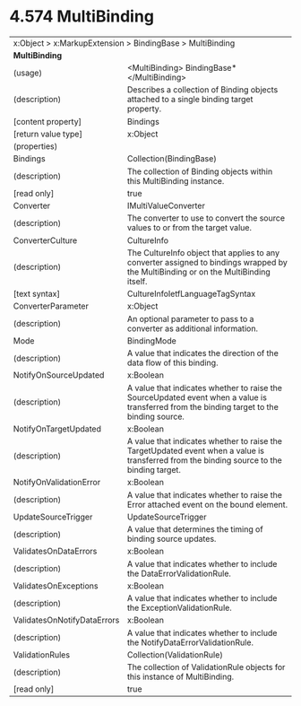 <html dir="LTR" xmlns:mshelp="http://msdn.microsoft.com/mshelp" xmlns:ddue="http://ddue.schemas.microsoft.com/authoring/2003/5" xmlns:xlink="http://www.w3.org/1999/xlink" xmlns:tool="http://www.microsoft.com/tooltip">

<body>
 <input type="hidden" id="userDataCache" class="userDataStyle">
 <input type="hidden" id="hiddenScrollOffset">
 <img id="dropDownImage" style="display:none; height:0; width:0;" src="../local/drpdown.gif">
 <img id="dropDownHoverImage" style="display:none; height:0; width:0;" src="../local/drpdown_orange.gif">
 <img id="collapseImage" style="display:none; height:0; width:0;" src="../local/collapse.gif">
 <img id="expandImage" style="display:none; height:0; width:0;" src="../local/exp.gif">
 <img id="collapseAllImage" style="display:none; height:0; width:0;" src="../local/collall.gif">
 <img id="expandAllImage" style="display:none; height:0; width:0;" src="../local/expall.gif">
 <img id="copyImage" style="display:none; height:0; width:0;" src="../local/copycode.gif">
 <img id="copyHoverImage" style="display:none; height:0; width:0;" src="../local/copycodeHighlight.gif">
 <div id="header"><h1 class="heading">4.574 MultiBinding</h1></div>

 <div id="mainSection">
 <div id="mainBody">
 <div id="allHistory" class="saveHistory" onsave="saveAll()" onload="loadAll()"></div>
 <p xmlns:wsd="http://wsdev.schemas.microsoft.com/authoring/2008/2" xmlns:msxsl="urn:schemas-microsoft-com:xslt" xmlns:script="urn:script" xmlns:build="urn:build">
 </p>
 <div id="sectionSection0" class="section" name="collapseableSection">
 <content xmlns="http://ddue.schemas.microsoft.com/authoring/2003/5" xmlns:wsd="http://wsdev.schemas.microsoft.com/authoring/2008/2" xmlns:msxsl="urn:schemas-microsoft-com:xslt" xmlns:script="urn:script" xmlns:build="urn:build">
 </content>
 </div>
 <div id="sectionSection1" class="section" name="collapseableSection">
 <content xmlns="http://ddue.schemas.microsoft.com/authoring/2003/5" xmlns:wsd="http://wsdev.schemas.microsoft.com/authoring/2008/2" xmlns:msxsl="urn:schemas-microsoft-com:xslt" xmlns:script="urn:script" xmlns:build="urn:build">
 <table class="ProtocolAuthoredTable" xmlns="">
 <tr><td colspan="2">
<mshelp:link keywords="86913f34-aa06-4c94-9f09-83936a822fd8" tabindex="0">x:Object</mshelp:link> &gt; <mshelp:link keywords="8497e82d-b2fc-4699-ab3d-47d5b48be1f6" tabindex="0">x:MarkupExtension</mshelp:link> &gt; <mshelp:link keywords="50a319aa-ed3a-4331-a03b-64dd09648349" tabindex="0">BindingBase</mshelp:link> &gt; <mshelp:link keywords="350af374-b806-4462-9813-b5ff3295fd45" tabindex="0">MultiBinding</mshelp:link> </td>
 </tr>
 <tr><td colspan="2">
 <b>
MultiBinding </b>
 </td>
 </tr>
 <tr><td><div class="indent0">(usage)</div></td>
 <td>&lt;MultiBinding&gt; <mshelp:link keywords="50a319aa-ed3a-4331-a03b-64dd09648349" tabindex="0">BindingBase</mshelp:link>* &lt;/MultiBinding&gt; </td>
 </tr>
 <tr><td><div class="indent0">(description)</div></td>
 <td>Describes a collection of Binding objects attached to a single binding target property. </td>
 </tr>
 <tr><td><div class="indent0">[content property]</div></td>
 <td><mshelp:link keywords="350af374-b806-4462-9813-b5ff3295fd45" tabindex="0">Bindings</mshelp:link> </td>
 </tr>
 <tr><td><div class="indent0">[return value type]</div></td>
 <td><mshelp:link keywords="86913f34-aa06-4c94-9f09-83936a822fd8" tabindex="0">x:Object</mshelp:link> </td>
 </tr>
 <tr><td><div class="indent0">(properties)</div></td>
 <td> </td>
 </tr>
 <tr><td><div class="indent2">Bindings</div></td>
 <td><mshelp:link keywords="5b086a3b-cfc0-483f-bed4-ff849d789c85" tabindex="0">Collection</mshelp:link>(<mshelp:link keywords="50a319aa-ed3a-4331-a03b-64dd09648349" tabindex="0">BindingBase</mshelp:link>) </td>
 </tr>
 <tr><td><div class="indent4">(description)</div></td>
 <td>The collection of Binding objects within this MultiBinding instance. </td>
 </tr>
 <tr><td><div class="indent4">[read only]</div></td>
 <td>true </td>
 </tr>
 <tr><td><div class="indent2">Converter</div></td>
 <td><mshelp:link keywords="b475762f-39f0-47e2-8ed9-b659ad9e8cc3" tabindex="0">IMultiValueConverter</mshelp:link> </td>
 </tr>
 <tr><td><div class="indent4">(description)</div></td>
 <td>The converter to use to convert the source values to or from the target value. </td>
 </tr>
 <tr><td><div class="indent2">ConverterCulture</div></td>
 <td><mshelp:link keywords="c1540ff0-51a5-48f3-8505-6bea6cd958d5" tabindex="0">CultureInfo</mshelp:link> </td>
 </tr>
 <tr><td><div class="indent4">(description)</div></td>
 <td>The CultureInfo object that applies to any converter assigned to bindings wrapped by the MultiBinding or on the MultiBinding itself. </td>
 </tr>
 <tr><td><div class="indent4">[text syntax]</div></td>
 <td><mshelp:link keywords="3b9164e6-3071-454f-9d1f-c042fa1b7f61" tabindex="0">CultureInfoIetfLanguageTagSyntax</mshelp:link> </td>
 </tr>
 <tr><td><div class="indent2">ConverterParameter</div></td>
 <td><mshelp:link keywords="86913f34-aa06-4c94-9f09-83936a822fd8" tabindex="0">x:Object</mshelp:link> </td>
 </tr>
 <tr><td><div class="indent4">(description)</div></td>
 <td>An optional parameter to pass to a converter as additional information. </td>
 </tr>
 <tr><td><div class="indent2">Mode</div></td>
 <td><mshelp:link keywords="69f04532-2542-4ebd-a2b6-60c921e86e0c" tabindex="0">BindingMode</mshelp:link> </td>
 </tr>
 <tr><td><div class="indent4">(description)</div></td>
 <td>A value that indicates the direction of the data flow of this binding. </td>
 </tr>
 <tr><td><div class="indent2">NotifyOnSourceUpdated</div></td>
 <td><mshelp:link keywords="c179f5e8-f1d2-4665-a360-ea494307b744" tabindex="0">x:Boolean</mshelp:link> </td>
 </tr>
 <tr><td><div class="indent4">(description)</div></td>
 <td>A value that indicates whether to raise the SourceUpdated event when a value is transferred from the binding target to the binding source. </td>
 </tr>
 <tr><td><div class="indent2">NotifyOnTargetUpdated</div></td>
 <td><mshelp:link keywords="c179f5e8-f1d2-4665-a360-ea494307b744" tabindex="0">x:Boolean</mshelp:link> </td>
 </tr>
 <tr><td><div class="indent4">(description)</div></td>
 <td>A value that indicates whether to raise the TargetUpdated event when a value is transferred from the binding source to the binding target. </td>
 </tr>
 <tr><td><div class="indent2">NotifyOnValidationError</div></td>
 <td><mshelp:link keywords="c179f5e8-f1d2-4665-a360-ea494307b744" tabindex="0">x:Boolean</mshelp:link> </td>
 </tr>
 <tr><td><div class="indent4">(description)</div></td>
 <td>A value that indicates whether to raise the Error attached event on the bound element. </td>
 </tr>
 <tr><td><div class="indent2">UpdateSourceTrigger</div></td>
 <td><mshelp:link keywords="dd1ffb1d-4e2d-40bb-8b58-46ec0152bfce" tabindex="0">UpdateSourceTrigger</mshelp:link> </td>
 </tr>
 <tr><td><div class="indent4">(description)</div></td>
 <td>A value that determines the timing of binding source updates. </td>
 </tr>
 <tr><td><div class="indent2">ValidatesOnDataErrors</div></td>
 <td><mshelp:link keywords="c179f5e8-f1d2-4665-a360-ea494307b744" tabindex="0">x:Boolean</mshelp:link> </td>
 </tr>
 <tr><td><div class="indent4">(description)</div></td>
 <td>A value that indicates whether to include the DataErrorValidationRule. </td>
 </tr>
 <tr><td><div class="indent2">ValidatesOnExceptions</div></td>
 <td><mshelp:link keywords="c179f5e8-f1d2-4665-a360-ea494307b744" tabindex="0">x:Boolean</mshelp:link> </td>
 </tr>
 <tr><td><div class="indent4">(description)</div></td>
 <td>A value that indicates whether to include the ExceptionValidationRule. </td>
 </tr>
 <tr><td><div class="indent2">ValidatesOnNotifyDataErrors</div></td>
 <td><mshelp:link keywords="c179f5e8-f1d2-4665-a360-ea494307b744" tabindex="0">x:Boolean</mshelp:link> </td>
 </tr>
 <tr><td><div class="indent4">(description)</div></td>
 <td>A value that indicates whether to include the NotifyDataErrorValidationRule. </td>
 </tr>
 <tr><td><div class="indent2">ValidationRules</div></td>
 <td><mshelp:link keywords="5b086a3b-cfc0-483f-bed4-ff849d789c85" tabindex="0">Collection</mshelp:link>(<mshelp:link keywords="a6cb6153-47ea-4fb0-ac22-fbc418bdf517" tabindex="0">ValidationRule</mshelp:link>) </td>
 </tr>
 <tr><td><div class="indent4">(description)</div></td>
 <td>The collection of ValidationRule objects for this instance of MultiBinding. </td>
 </tr>
 <tr><td><div class="indent4">[read only]</div></td>
 <td>true </td>
 </tr>
</table>
 </content>
 </div>
 <!--[if gte IE 5]>
 <tool:tip element="languageFilterToolTip" avoidmouse="false"/>
 <![endif]-->
 </div>
 <a name="feedback"></a><span></span>
 </div>
</body></html>
